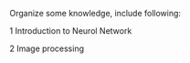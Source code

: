 Organize  some knowledge, include following:
  
  1 Introduction to Neurol Network
  
  2 Image processing
